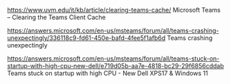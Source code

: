 https://www.uvm.edu/it/kb/article/clearing-teams-cache/
Microsoft Teams – Clearing the Teams Client Cache

https://answers.microsoft.com/en-us/msteams/forum/all/teams-crashing-unexpectingly/336118c9-fd61-450e-bafd-4fee5f1afb6d
Teams crashing unexpectingly

https://answers.microsoft.com/en-us/msteams/forum/all/teams-stuck-on-startup-with-high-cpu-new-dell/e719d05b-aa7e-4818-bc29-29f6856cddab
Teams stuck on startup with high CPU - New Dell XPS17 & Windows 11


